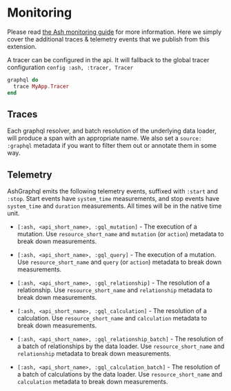 # Monitoring

Please read [the Ash monitoring guide](https://hexdocs.pm/ash/monitoring.html) for more information. Here we simply cover the additional traces & telemetry events that we publish from this extension.

A tracer can be configured in the api. It will fallback to the global tracer configuration `config :ash, :tracer, Tracer`

```elixir
graphql do
  trace MyApp.Tracer
end
```

## Traces

Each graphql resolver, and batch resolution of the underlying data loader, will produce a span with an appropriate name. We also set a `source: :graphql` metadata if you want to filter them out or annotate them in some way.

## Telemetry

AshGraphql emits the following telemetry events, suffixed with `:start` and `:stop`. Start events have `system_time` measurements, and stop events have `system_time` and `duration` measurements. All times will be in the native time unit.

- `[:ash, <api_short_name>, :gql_mutation]` - The execution of a mutation. Use `resource_short_name` and `mutation` (or `action`) metadata to break down measurements.
- `[:ash, <api_short_name>, :gql_query]` - The execution of a mutation. Use `resource_short_name` and `query` (or `action`) metadata to break down measurements.

- `[:ash, <api_short_name>, :gql_relationship]` - The resolution of a relationship. Use `resource_short_name` and `relationship` metadata to break down measurements.

- `[:ash, <api_short_name>, :gql_calculation]` - The resolution of a calculation. Use `resource_short_name` and `calculation` metadata to break down measurements.

- `[:ash, <api_short_name>, :gql_relationship_batch]` - The resolution of a batch of relationships by the data loader. Use `resource_short_name` and `relationship` metadata to break down measurements.

- `[:ash, <api_short_name>, :gql_calculation_batch]` - The resolution of a batch of calculations by the data loader. Use `resource_short_name` and `calculation` metadata to break down measurements.
